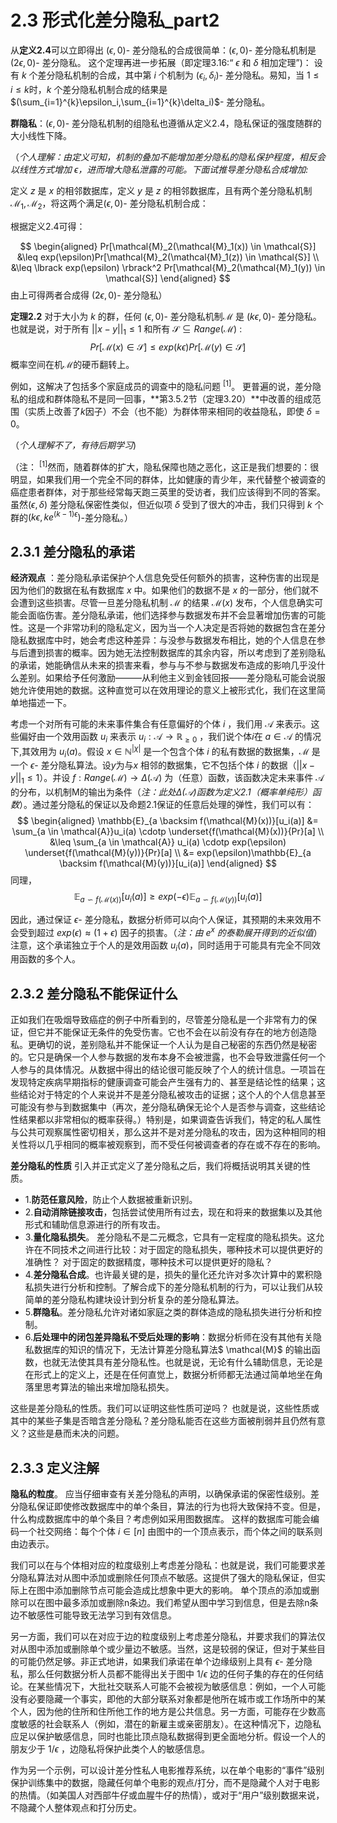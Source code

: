 # 2.3 形式化差分隐私_part2

从**定义2.4**可以立即得出 $(\epsilon,0)$- 差分隐私的合成很简单：$(\epsilon,0)$- 差分隐私机制是 $(2\epsilon,0)$- 差分隐私。 这个定理再进一步拓展（即定理3.16:“ $\epsilon$ 和 $\delta$ 相加定理”)：
设有 $k$ 个差分隐私机制的合成，其中第 $i$ 个机制为 $(\epsilon_i,\delta_i)$-  差分隐私。易知，当 $1 \leq i \leq k$时，$k$ 个差分隐私机制合成的结果是 $(\sum_{i=1}^{k}\epsilon_i,\sum_{i=1}^{k}\delta_i)$- 差分隐私。

**群隐私**：$(\epsilon,0)$- 差分隐私机制的组隐私也遵循从定义2.4，隐私保证的强度随群的大小线性下降。

（*个人理解：由定义可知，机制的叠加不能增加差分隐私的隐私保护程度，相反会以线性方式增加 $\epsilon$，进而增大隐私泄露的可能。下面试推导差分隐私合成增加:*

定义 $z$ 是 $x$ 的相邻数据库，定义 $y$ 是 $z$ 的相邻数据库，且有两个差分隐私机制 $\mathcal{M}_1,\mathcal{M}_2$，将这两个满足$(\epsilon,0)$- 差分隐私机制合成：

根据定义2.4可得：

$$
\begin{aligned}
Pr[\mathcal{M}_2(\mathcal{M}_1(x)) \in \mathcal{S}] &\leq exp(\epsilon)Pr[\mathcal{M}_2(\mathcal{M}_1(z)) \in \mathcal{S}] \\
&\leq \lbrack exp(\epsilon) \rbrack^2 Pr[\mathcal{M}_2(\mathcal{M}_1(y)) \in \mathcal{S}]
\end{aligned}
$$
由上可得两者合成得 $(2\epsilon,0)$- 差分隐私）

**定理2.2** 对于大小为 $k$ 的群，任何 $(\epsilon,0)$- 差分隐私机制$\mathcal{M}$ 是 $(k\epsilon,0)$- 差分隐私。也就是说，对于所有 $||x-y||_1 \leq 1$ 和所有 $\mathcal{S} \subseteq Range(\mathcal{M})$ :
$$
Pr[\mathcal{M}(x) \in \mathcal{S}] \leq exp(k\epsilon)Pr[\mathcal{M}(y) \in \mathcal{S}] 
$$
概率空间在机$\mathcal{M}$的硬币翻转上。

例如，这解决了包括多个家庭成员的调查中的隐私问题$\ ^{[1]}$。
更普遍的说，差分隐私的组成和群体隐私不是同一回事，**第3.5.2节（定理3.20）**中改善的组成范围（实质上改善了$k$因子）不会（也不能）为群体带来相同的收益隐私，即使 $\delta=0$。

（*个人理解不了，有待后期学习*)

（注：$\ ^{[1]}$然而，随着群体的扩大，隐私保障也随之恶化，这正是我们想要的：很明显，如果我们用一个完全不同的群体，比如健康的青少年，来代替整个被调查的癌症患者群体，对于那些经常每天跑三英里的受访者，我们应该得到不同的答案。虽然$(\epsilon,\delta)$ 差分隐私保密性类似，但近似项 $\delta$ 受到了很大的冲击，我们只得到 $k$ 个群的$(k\epsilon,ke^{(k-1)\epsilon})$-差分隐私。）

## 2.3.1 差分隐私的承诺

**经济观点** ：差分隐私承诺保护个人信息免受任何额外的损害，这种伤害的出现是因为他们的数据在私有数据库 $x$ 中。如果他们的数据不是 $x$ 的一部分，他们就不会遭到这些损害。尽管一旦差分隐私机制 $\mathcal{M}$ 的结果 $\mathcal{M}(x)$ 发布，个人信息确实可能会面临伤害。差分隐私承诺，他们选择参与数据发布并不会显著增加伤害的可能性。这是一个非常功利的隐私定义，因为当一个人决定是否将她的数据包含在差分隐私数据库中时，她会考虑这种差异：与没参与数据发布相比，她的个人信息在参与后遭到损害的概率。因为她无法控制数据库的其余内容，所以考虑到了差别隐私的承诺，她能确信从未来的损害来看，参与与不参与数据发布造成的影响几乎没什么差别。如果给予任何激励———从利他主义到金钱回报——差分隐私可能会说服她允许使用她的数据。这种直觉可以在效用理论的意义上被形式化，我们在这里简单地描述一下。  

考虑一个对所有可能的未来事件集合有任意偏好的个体 $i$ ，我们用 $\mathcal{A}$ 来表示。这些偏好由一个效用函数 $u_i$ 来表示 $u_i:\mathcal{A} \to \mathbb{R}_{\geqslant0}$ ，我们说个体$i$在 $a \in \mathcal{A}$ 的情况下,其效用为 $u_i(a)$。假设 $x \in \mathbb{N}^{|\chi|}$ 是一个包含个体 $i$ 的私有数据的数据集，$\mathcal{M}$ 是一个 $\epsilon$- 差分隐私算法。设$y$为与$x$ 相邻的数据集，它不包括个体 $i$ 的数据（$||x-y||_1 \leq 1$）。并设 $f:Range(\mathcal{M} ) \to \Delta(\mathcal{A})$ 为（任意）函数，该函数决定未来事件 $\mathcal{A}$ 的分布，以机制M的输出为条件（*注：此处$\Delta(\mathcal{A})$函数为定义2.1（概率单纯形）函数*）。通过差分隐私的保证以及命题2.1保证的任意后处理的弹性，我们可以有：
$$
\begin{aligned}
    \mathbb{E}_{a \backsim f(\mathcal{M}(x))}[u_i(a)] &= \sum_{a \in \mathcal{A}}u_i(a) \cdotp \underset{f(\mathcal{M}(x))}{Pr}[a] \\
    &\leq \sum_{a \in \mathcal{A}} u_i(a) \cdotp exp(\epsilon) \underset{f(\mathcal{M}(y))}{Pr}[a] \\
    &= exp(\epsilon)\mathbb{E}_{a \backsim f(\mathcal{M}(y))}[u_i(a)]
\end{aligned}
$$
同理，
$$
\mathbb{E}_{a \backsim f(\mathcal{M}(x))}[u_i(a)] \geqslant exp(-\epsilon)\mathbb{E}_{a \backsim f(\mathcal{M}(y))}[u_i(a)]
$$

因此，通过保证 $\epsilon$- 差分隐私，数据分析师可以向个人保证，其预期的未来效用不会受到超过 $exp(\epsilon) \approx (1+\epsilon)$ 因子的损害。（*注：由 $e^x$ 的泰勒展开得到的近似值*）注意，这个承诺独立于个人的是效用函数 $u_i(a)$，同时适用于可能具有完全不同效用函数的多个人。

## 2.3.2 差分隐私不能保证什么

正如我们在吸烟导致癌症的例子中所看到的，尽管差分隐私是一个非常有力的保证，但它并不能保证无条件的免受伤害。它也不会在以前没有存在的地方创造隐私。更确切的说，差别隐私并不能保证一个人认为是自己秘密的东西仍然是秘密的。它只是确保一个人参与数据的发布本身不会被泄露，也不会导致泄露任何一个人参与的具体情况。从数据中得出的结论很可能反映了个人的统计信息。一项旨在发现特定疾病早期指标的健康调查可能会产生强有力的、甚至是结论性的结果；这些结论对于特定的个人来说并不是差分隐私被攻击的证据；这个人的个人信息甚至可能没有参与到数据集中（再次，差分隐私确保无论个人是否参与调查，这些结论性结果都以非常相似的概率获得。）特别是，如果调查告诉我们，特定的私人属性与公共可观察属性密切相关，那么这并不是对差分隐私的攻击，因为这种相同的相关性将以几乎相同的概率被观察到，而不受任何被调查者的存在或不存在的影响。

**差分隐私的性质** 引入并正式定义了差分隐私之后，我们将概括说明其关键的性质。
- 1.**防范任意风险**，防止个人数据被重新识别。  
- 2.**自动消除链接攻击**，包括尝试使用所有过去，现在和将来的数据集以及其他形式和辅助信息源进行的所有攻击。   
- 3.**量化隐私损失**。 差分隐私不是二元概念，它具有一定程度的隐私损失。这允许在不同技术之间进行比较：对于固定的隐私损失，哪种技术可以提供更好的准确性？ 对于固定的数据精度，哪种技术可以提供更好的隐私？
- 4.**差分隐私合成**。也许最关键的是，损失的量化还允许对多次计算中的累积隐私损失进行分析和控制。了解合成下的差分隐私机制的行为，可以让我们从较简单的差分隐私构建块设计到分析复杂的差分隐私算法。   
- 5.**群隐私**。差分隐私允许对诸如家庭之类的群体造成的隐私损失进行分析和控制。   
- 6.**后处理中的闭包差异隐私不受后处理的影响**：数据分析师在没有其他有关隐私数据库的知识的情况下，无法计算差分隐私算法$ \mathcal{M}$ 的输出函数，也就无法使其具有差分隐私性。也就是说，无论有什么辅助信息，无论是在形式上的定义上，还是在任何直觉上，数据分析师都无法通过简单地坐在角落里思考算法的输出来增加隐私损失。

这些是差分隐私的性质。我们可以证明这些性质可逆吗？ 也就是说，这些性质或其中的某些子集是否暗含差分隐私？差分隐私能否在这些方面被削弱并且仍然有意义？这些是悬而未决的问题。

## 2.3.3 定义注解
**隐私的粒度**。 应当仔细审查有关差分隐私的声明，以确保承诺的保密性级别。差分隐私保证即使修改数据库中的单个条目，算法的行为也将大致保持不变。但是，什么构成数据库中的单个条目？考虑例如采用图数据库。 这样的数据库可能会编码一个社交网络：每个个体 $i \in [n]$ 由图中的一个顶点表示，而个体之间的联系则由边表示。

我们可以在与个体相对应的粒度级别上考虑差分隐私：也就是说，我们可能要求差分隐私算法对从图中添加或删除任何顶点不敏感。这提供了强大的隐私保证，但实际上在图中添加删除节点可能会造成比想象中更大的影响。 单个顶点的添加或删除可以在图中最多添加或删除n条边。我们希望从图中学习到信息，但是去除n条边不敏感性可能导致无法学习到有效信息。  

另一方面，我们可以在对应于边的粒度级别上考虑差分隐私，并要求我们的算法仅对从图中添加或删除单个或少量边不敏感。当然，这是较弱的保证，但对于某些目的可能仍然足够。非正式地讲，如果我们承诺在单个边缘级别上具有 $\epsilon$- 差分隐私，那么任何数据分析人员都不能得出关于图中 $1/\epsilon$ 边的任何子集的存在的任何结论。在某些情况下，大批社交联系人可能不会被视为敏感信息：例如，一个人可能没有必要隐藏一个事实，即他的大部分联系对象都是他所在城市或工作场所中的某个人，因为他的住所和住所他工作的地方是公共信息。另一方面，可能存在少数高度敏感的社会联系人（例如，潜在的新雇主或亲密朋友）。在这种情况下，边隐私应足以保护敏感信息，同时也能比顶点隐私数据得到更全面地分析。假设一个人的朋友少于 $1/\epsilon$ ，边隐私将保护此类个人的敏感信息。

作为另一个示例，可以设计差分性私人电影推荐系统，以在单个电影的“事件”级别保护训练集中的数据，隐藏任何单个电影的观点/打分，而不是隐藏个人对于电影的热情。（如美国人对西部牛仔或血腥牛仔的热情），或对于“用户”级别数据来说，不隐藏个人整体观点和打分历史。
